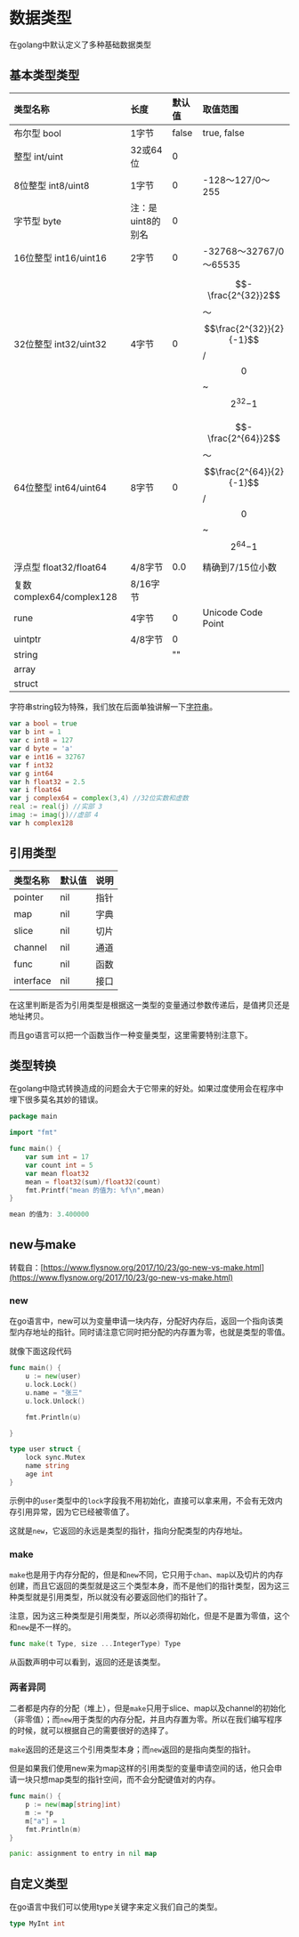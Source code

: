 # 数据类型

在golang中默认定义了多种基础数据类型

## 基本类型类型

| 类型名称 | 长度 | 默认值 | 取值范围 |
| :--- | :--- | :--- | :--- |
| 布尔型 bool | 1字节 | false | true, false |
| 整型 int/uint | 32或64位 | 0 |  |
| 8位整型 int8/uint8 | 1字节 | 0 | -128～127/0～255 |
| 字节型 byte | 注：是uint8的别名 | 0 |  |
| 16位整型 int16/uint16 | 2字节 | 0 | -32768～32767/0～65535 |
| 32位整型 int32/uint32 | 4字节 | 0 | $$-\frac{2^{32}}2$$～$$\frac{2^{32}}{2}{-1}$$/$$0$$~$${2^{32}}{-1}$$ |
| 64位整型 int64/uint64 | 8字节 | 0 | $$-\frac{2^{64}}2$$～$$\frac{2^{64}}{2}{-1}$$/$$0$$~$${2^{64}}{-1}$$ |
| 浮点型 float32/float64 | 4/8字节 | 0.0 | 精确到7/15位小数 |
| 复数 complex64/complex128 | 8/16字节 |  |  |
| rune | 4字节 | 0 | Unicode Code Point |
| uintptr | 4/8字节 | 0 |  |
| string |  | "" |  |
| array |  |  |  |
| struct |  |  |  |

字符串string较为特殊，我们放在后面单独讲解一下[字符串](zi-fu-chuan/)。

```go
var a bool = true
var b int = 1
var c int8 = 127
var d byte = 'a'
var e int16 = 32767
var f int32
var g int64
var h float32 = 2.5
var i float64
var j complex64 = complex(3,4) //32位实数和虚数
real := real(j) //实部 3
imag := imag(j)//虚部 4
var h complex128
```

## 引用类型

| 类型名称 | 默认值 | 说明 |
| :--- | :--- | :--- |
| pointer | nil | 指针 |
| map | nil | 字典 |
| slice | nil | 切片 |
| channel | nil | 通道 |
| func | nil | 函数 |
| interface | nil | 接口 |

在这里判断是否为引用类型是根据这一类型的变量通过参数传递后，是值拷贝还是地址拷贝。

而且go语言可以把一个函数当作一种变量类型，这里需要特别注意下。

## 类型转换

在golang中隐式转换造成的问题会大于它带来的好处。如果过度使用会在程序中埋下很多莫名其妙的错误。

```go
package main

import "fmt"

func main() { 
    var sum int = 17 
    var count int = 5 
    var mean float32
    mean = float32(sum)/float32(count) 
    fmt.Printf("mean 的值为: %f\n",mean) 
}
```

```go
mean 的值为: 3.400000
```

## new与make

转载自：[https://www.flysnow.org/2017/10/23/go-new-vs-make.html](https://www.flysnow.org/2017/10/23/go-new-vs-make.html)

### new

在go语言中，new可以为变量申请一块内存，分配好内存后，返回一个指向该类型内存地址的指针。同时请注意它同时把分配的内存置为零，也就是类型的零值。

就像下面这段代码

```go
func main() {
	u := new(user)
	u.lock.Lock()
	u.name = "张三"
	u.lock.Unlock()

	fmt.Println(u)

}

type user struct {
	lock sync.Mutex
	name string
	age int
}
```

示例中的`user`类型中的`lock`字段我不用初始化，直接可以拿来用，不会有无效内存引用异常，因为它已经被零值了。

这就是`new`，它返回的永远是类型的指针，指向分配类型的内存地址。

### make

`make`也是用于内存分配的，但是和`new`不同，它只用于`chan`、`map`以及切片的内存创建，而且它返回的类型就是这三个类型本身，而不是他们的指针类型，因为这三种类型就是引用类型，所以就没有必要返回他们的指针了。

注意，因为这三种类型是引用类型，所以必须得初始化，但是不是置为零值，这个和`new`是不一样的。

```go
func make(t Type, size ...IntegerType) Type
```

从函数声明中可以看到，返回的还是该类型。

### 两者异同

二者都是内存的分配（堆上），但是`make`只用于slice、map以及channel的初始化（非零值）；而`new`用于类型的内存分配，并且内存置为零。所以在我们编写程序的时候，就可以根据自己的需要很好的选择了。

`make`返回的还是这三个引用类型本身；而`new`返回的是指向类型的指针。

但是如果我们使用new来为map这样的引用类型的变量申请空间的话，他只会申请一块只想map类型的指针空间，而不会分配键值对的内存。

```go
func main() {
	p := new(map[string]int)
	m := *p
	m["a"] = 1
	fmt.Println(m)
}
```

```go
panic: assignment to entry in nil map
```

## 自定义类型

在go语言中我们可以使用type关键字来定义我们自己的类型。

```go
type MyInt int
```

